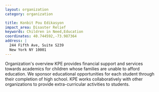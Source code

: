 ```yaml
---
layout: organization
category: organization

title: Konbit Pou Edikasyon
impact_area: Disaster Relief
keywords: Children in Need,Education
coordinates: 40.744592,-73.987364
address: |
  244 Fifth Ave, Suite S239
  New York NY 10001
---
```

Organization's overview
KPE provides financial support and services towards academics for children whose families are unable to afford education. We sponsor educational opportunities for each student through their completion of high school. KPE works collaboratively with other organizations to provide extra-curricular activities to students.   